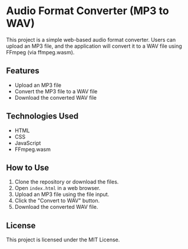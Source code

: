 # Audio Format Converter (MP3 to WAV)

This project is a simple web-based audio format converter. Users can upload an MP3 file, and the application will convert it to a WAV file using FFmpeg (via ffmpeg.wasm).

## Features

- Upload an MP3 file
- Convert the MP3 file to a WAV file
- Download the converted WAV file

## Technologies Used

- HTML
- CSS
- JavaScript
- FFmpeg.wasm

## How to Use

1. Clone the repository or download the files.
2. Open `index.html` in a web browser.
3. Upload an MP3 file using the file input.
4. Click the "Convert to WAV" button.
5. Download the converted WAV file.

## License

This project is licensed under the MIT License.
